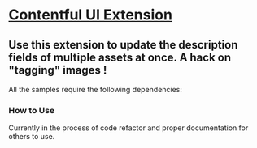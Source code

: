 # [Contentful UI Extension](https://github.com/contentful/ui-extensions-sdk)

## Use this extension to update the description fields of multiple assets at once. A hack on "tagging" images !

All the samples require the following dependencies:

### How to Use

Currently in the process of code refactor and proper documentation for others to use.

